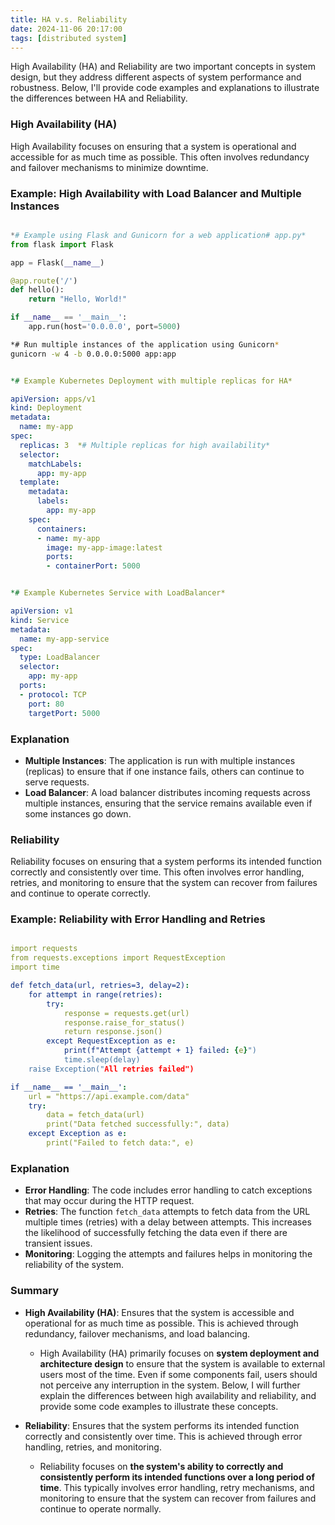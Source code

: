 ```yaml
---
title: HA v.s. Reliability
date: 2024-11-06 20:17:00
tags: [distributed system]
---
```

High Availability (HA) and Reliability are two important concepts in system design, but they address different aspects of system performance and robustness. Below, I'll provide code examples and explanations to illustrate the differences between HA and Reliability.

### **High Availability (HA)**

High Availability focuses on ensuring that a system is operational and accessible for as much time as possible. This often involves redundancy and failover mechanisms to minimize downtime.

### **Example: High Availability with Load Balancer and Multiple Instances**

```python

*# Example using Flask and Gunicorn for a web application# app.py*
from flask import Flask

app = Flask(__name__)

@app.route('/')
def hello():
    return "Hello, World!"

if __name__ == '__main__':
    app.run(host='0.0.0.0', port=5000)
```

```bash
*# Run multiple instances of the application using Gunicorn*
gunicorn -w 4 -b 0.0.0.0:5000 app:app

```

```yaml

*# Example Kubernetes Deployment with multiple replicas for HA*

apiVersion: apps/v1
kind: Deployment
metadata:
  name: my-app
spec:
  replicas: 3  *# Multiple replicas for high availability*
  selector:
    matchLabels:
      app: my-app
  template:
    metadata:
      labels:
        app: my-app
    spec:
      containers:
      - name: my-app
        image: my-app-image:latest
        ports:
        - containerPort: 5000
```

```yaml

*# Example Kubernetes Service with LoadBalancer*

apiVersion: v1
kind: Service
metadata:
  name: my-app-service
spec:
  type: LoadBalancer
  selector:
    app: my-app
  ports:
  - protocol: TCP
    port: 80
    targetPort: 5000
```

### **Explanation**

- **Multiple Instances**: The application is run with multiple instances (replicas) to ensure that if one instance fails, others can continue to serve requests.
- **Load Balancer**: A load balancer distributes incoming requests across multiple instances, ensuring that the service remains available even if some instances go down.

### **Reliability**

Reliability focuses on ensuring that a system performs its intended function correctly and consistently over time. This often involves error handling, retries, and monitoring to ensure that the system can recover from failures and continue to operate correctly.

### **Example: Reliability with Error Handling and Retries**

```yaml

import requests
from requests.exceptions import RequestException
import time

def fetch_data(url, retries=3, delay=2):
    for attempt in range(retries):
        try:
            response = requests.get(url)
            response.raise_for_status()
            return response.json()
        except RequestException as e:
            print(f"Attempt {attempt + 1} failed: {e}")
            time.sleep(delay)
    raise Exception("All retries failed")

if __name__ == '__main__':
    url = "https://api.example.com/data"
    try:
        data = fetch_data(url)
        print("Data fetched successfully:", data)
    except Exception as e:
        print("Failed to fetch data:", e)
```

### **Explanation**

- **Error Handling**: The code includes error handling to catch exceptions that may occur during the HTTP request.
- **Retries**: The function `fetch_data` attempts to fetch data from the URL multiple times (retries) with a delay between attempts. This increases the likelihood of successfully fetching the data even if there are transient issues.
- **Monitoring**: Logging the attempts and failures helps in monitoring the reliability of the system.

### **Summary**

- **High Availability (HA)**: Ensures that the system is accessible and operational for as much time as possible. This is achieved through redundancy, failover mechanisms, and load balancing.
  - High Availability (HA) primarily focuses on **system deployment and architecture design** to ensure that the system is available to external users most of the time. Even if some components fail, users should not perceive any interruption in the system. Below, I will further explain the differences between high availability and reliability, and provide some code examples to illustrate these concepts.

- **Reliability**: Ensures that the system performs its intended function correctly and consistently over time. This is achieved through error handling, retries, and monitoring.
    - Reliability focuses on **the system's ability to correctly and consistently perform its intended functions over a long period of time**. This typically involves error handling, retry mechanisms, and monitoring to ensure that the system can recover from failures and continue to operate normally.
